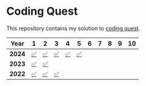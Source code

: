 # Coding Quest

This repository contains my solution to [coding quest][codingquest].

| **Year** | 1          | 2          | 3          | 4          | 5          | 6   | 7   | 8   | 9   | 10  |
| -------- | ---------- | ---------- | ---------- | ---------- | ---------- | --- | --- | --- | --- | --- |
| **2024** | [✅][2401] | [✅][2402] | [✅][2403] | [✅][2404] | [✅][2405] |     |     |     |     |     |
| **2023** | [✅][2301] | [✅][2302] |            |            |            |     |     |     |     |     |
| **2022** | [✅][2201] | [✅][2202] | [✅][2203] |            |            |     |     |     |     |     |

[2201]: ./coding_quest_2022/day01.py
[2202]: ./coding_quest_2022/day02.py
[2203]: ./coding_quest_2022/day03.py
[2301]: ./coding_quest_2022/day01.py
[2302]: ./coding_quest_2022/day02.py
[2401]: ./coding_quest_2024/day01.py
[2402]: ./coding_quest_2024/day02.py
[2403]: ./coding_quest_2024/day03.py
[2404]: ./coding_quest_2024/day04.py
[2405]: ./coding_quest_2024/day05.py
[codingquest]: https://codingquest.io
